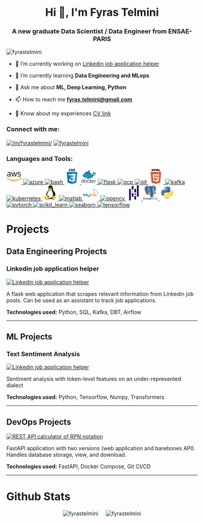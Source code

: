 <h1 align="center">Hi 👋, I'm Fyras Telmini</h1>
<h3 align="center">A new graduate Data Scientist / Data Engineer from ENSAE-PARIS</h3>

<p align="left"> <img src="https://komarev.com/ghpvc/?username=fyrastelmini&label=Profile%20views&color=0e75b6&style=flat" alt="fyrastelmini" /> </p>

- 🔭 I’m currently working on [Linkedin job application helper](https://github.com/fyrastelmini/linkedin_helper)

- 🌱 I’m currently learning **Data Engineering and MLops**

- 💬 Ask me about **ML, Deep Learning, Python**

- 📫 How to reach me **fyras.telmini@gmail.com**

- 📄 Know about my experiences [CV link](https://charming-mouse.static.domains/)

<h3 align="left">Connect with me:</h3>
<p align="left">
<a href="https://linkedin.com/in//in/fyrastelmini/" target="blank"><img align="center" src="https://raw.githubusercontent.com/rahuldkjain/github-profile-readme-generator/master/src/images/icons/Social/linked-in-alt.svg" alt="/in/fyrastelmini/" height="30" width="40" /></a>
<a href="https://www.leetcode.com/fyrastelmini" target="blank"><img align="center" src="https://raw.githubusercontent.com/rahuldkjain/github-profile-readme-generator/master/src/images/icons/Social/leet-code.svg" alt="fyrastelmini" height="30" width="40" /></a>
</p>

<h3 align="left">Languages and Tools:</h3>
<p align="left"> <a href="https://aws.amazon.com" target="_blank" rel="noreferrer"> <img src="https://raw.githubusercontent.com/devicons/devicon/master/icons/amazonwebservices/amazonwebservices-original-wordmark.svg" alt="aws" width="40" height="40"/> </a> <a href="https://azure.microsoft.com/en-in/" target="_blank" rel="noreferrer"> <img src="https://www.vectorlogo.zone/logos/microsoft_azure/microsoft_azure-icon.svg" alt="azure" width="40" height="40"/> </a> <a href="https://www.gnu.org/software/bash/" target="_blank" rel="noreferrer"> <img src="https://www.vectorlogo.zone/logos/gnu_bash/gnu_bash-icon.svg" alt="bash" width="40" height="40"/> </a> <a href="https://www.w3schools.com/css/" target="_blank" rel="noreferrer"> <img src="https://raw.githubusercontent.com/devicons/devicon/master/icons/css3/css3-original-wordmark.svg" alt="css3" width="40" height="40"/> </a> <a href="https://www.docker.com/" target="_blank" rel="noreferrer"> <img src="https://raw.githubusercontent.com/devicons/devicon/master/icons/docker/docker-original-wordmark.svg" alt="docker" width="40" height="40"/> </a> <a href="https://flask.palletsprojects.com/" target="_blank" rel="noreferrer"> <img src="https://www.vectorlogo.zone/logos/pocoo_flask/pocoo_flask-icon.svg" alt="flask" width="40" height="40"/> </a> <a href="https://cloud.google.com" target="_blank" rel="noreferrer"> <img src="https://www.vectorlogo.zone/logos/google_cloud/google_cloud-icon.svg" alt="gcp" width="40" height="40"/> </a> <a href="https://git-scm.com/" target="_blank" rel="noreferrer"> <img src="https://www.vectorlogo.zone/logos/git-scm/git-scm-icon.svg" alt="git" width="40" height="40"/> </a> <a href="https://www.w3.org/html/" target="_blank" rel="noreferrer"> <img src="https://raw.githubusercontent.com/devicons/devicon/master/icons/html5/html5-original-wordmark.svg" alt="html5" width="40" height="40"/> </a> <a href="https://kafka.apache.org/" target="_blank" rel="noreferrer"> <img src="https://www.vectorlogo.zone/logos/apache_kafka/apache_kafka-icon.svg" alt="kafka" width="40" height="40"/> </a> <a href="https://kubernetes.io" target="_blank" rel="noreferrer"> <img src="https://www.vectorlogo.zone/logos/kubernetes/kubernetes-icon.svg" alt="kubernetes" width="40" height="40"/> </a> <a href="https://www.linux.org/" target="_blank" rel="noreferrer"> <img src="https://raw.githubusercontent.com/devicons/devicon/master/icons/linux/linux-original.svg" alt="linux" width="40" height="40"/> </a> <a href="https://www.mathworks.com/" target="_blank" rel="noreferrer"> <img src="https://upload.wikimedia.org/wikipedia/commons/2/21/Matlab_Logo.png" alt="matlab" width="40" height="40"/> </a> <a href="https://www.mysql.com/" target="_blank" rel="noreferrer"> <img src="https://raw.githubusercontent.com/devicons/devicon/master/icons/mysql/mysql-original-wordmark.svg" alt="mysql" width="40" height="40"/> </a> <a href="https://opencv.org/" target="_blank" rel="noreferrer"> <img src="https://www.vectorlogo.zone/logos/opencv/opencv-icon.svg" alt="opencv" width="40" height="40"/> </a> <a href="https://pandas.pydata.org/" target="_blank" rel="noreferrer"> <img src="https://raw.githubusercontent.com/devicons/devicon/2ae2a900d2f041da66e950e4d48052658d850630/icons/pandas/pandas-original.svg" alt="pandas" width="40" height="40"/> </a> <a href="https://www.postgresql.org" target="_blank" rel="noreferrer"> <img src="https://raw.githubusercontent.com/devicons/devicon/master/icons/postgresql/postgresql-original-wordmark.svg" alt="postgresql" width="40" height="40"/> </a> <a href="https://www.python.org" target="_blank" rel="noreferrer"> <img src="https://raw.githubusercontent.com/devicons/devicon/master/icons/python/python-original.svg" alt="python" width="40" height="40"/> </a> <a href="https://pytorch.org/" target="_blank" rel="noreferrer"> <img src="https://www.vectorlogo.zone/logos/pytorch/pytorch-icon.svg" alt="pytorch" width="40" height="40"/> </a> <a href="https://scikit-learn.org/" target="_blank" rel="noreferrer"> <img src="https://upload.wikimedia.org/wikipedia/commons/0/05/Scikit_learn_logo_small.svg" alt="scikit_learn" width="40" height="40"/> </a> <a href="https://seaborn.pydata.org/" target="_blank" rel="noreferrer"> <img src="https://seaborn.pydata.org/_images/logo-mark-lightbg.svg" alt="seaborn" width="40" height="40"/> </a> <a href="https://www.tensorflow.org" target="_blank" rel="noreferrer"> <img src="https://www.vectorlogo.zone/logos/tensorflow/tensorflow-icon.svg" alt="tensorflow" width="40" height="40"/> </a> </p>

# Projects
## Data Engineering Projects
### Linkedin job application helper

[![Linkedin job application helper](https://img.shields.io/badge/GitHub-Linkedin_job_application_helper-green)](https://github.com/fyrastelmini/linkedin_helper)

A flask web application that scrapes relevant information from Linkedin job posts. Can be used as an assistant to track job applications.

**Technologies used:** Python, SQL, Kafka, DBT, Airflow

---

## ML Projects
### Text Sentiment Analysis

[![Linkedin job application helper](https://img.shields.io/badge/GitHub-TunABSA-green)](https://github.com/fyrastelmini/TunABSA)

Sentiment analysis with token-level features on an under-represented dialect

**Technologies used:** Python, Tensorflow, Numpy, Transformers

---

## DevOps Projects

[![REST API calculator of RPN notation](https://img.shields.io/badge/GitHub-REST_API_calculator_of_RPN_notation-blue)](https://github.com/fyrastelmini/NPI_calc_API)

FastAPI application with two versions (web application and barebones API). Handles database storage, view, and download.

**Technologies used:** FastAPI, Docker Compose, Git CI/CD

---

# Github Stats
<div style="display: flex; justify-content: center; align-items: center;">
  <img src="https://github-readme-streak-stats.herokuapp.com/?user=fyrastelmini&" alt="fyrastelmini" style="margin-right: 20px;" />
  <img src="https://github-readme-stats.vercel.app/api?username=fyrastelmini&show_icons=true&locale=en" alt="fyrastelmini" />
</div>
